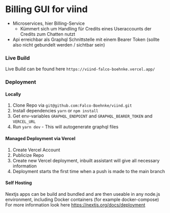 # Billing GUI for viind

- Microservices, hier Billing-Service
    - Kümmert sich um Handling für Credits eines Useraccounts der Credits zum Chatten nutzt
- Api erreichbar als Graphql Schnittstelle mit einem Bearer Token (sollte also nicht gebundelt werden / sichtbar sein)


### Live Build

Live Build can be found here `https://viind-falco-boehnke.vercel.app/`



### Deployment

#### Locally
1. Clone Repo via `git@github.com:Falco-Boehnke/viind.git`
2. Install dependencies `yarn` or `npm install`
3. Get env-variables `GRAPHQL_ENDPOINT` and `GRAPHQL_BEARER_TOKEN` and `VERCEL_URL`
4. Run `yarn dev` - This will autogenerate graphql files

#### Managed Deployment via Vercel

1. Create Vercel Account
2. Publicize Repo
3. Create new Vercel deployment, inbuilt assistant will give all necessary information
4. Deployment starts the first time when a push is made to the main branch

#### Self Hosting
Nextjs apps can be build and bundled and are then useable in any node.js environment, including Docker containers (for example docker-compose)
For more information look here https://nextjs.org/docs/deployment



